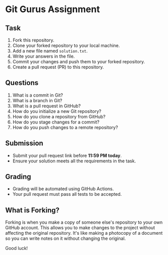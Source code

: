# Git Gurus Assignment

## Task
1. Fork this repository.
2. Clone your forked repository to your local machine.
3. Add a new file named `solution.txt`.
4. Write your answers in the file.
5. Commit your changes and push them to your forked repository.
6. Create a pull request (PR) to this repository.

## Questions
1. What is a commit in Git?
2. What is a branch in Git?
3. What is a pull request in GitHub?
4. How do you initialize a new Git repository?
5. How do you clone a repository from GitHub?
6. How do you stage changes for a commit?
7. How do you push changes to a remote repository?

## Submission
- Submit your pull request link before **11:59 PM today**.
- Ensure your solution meets all the requirements in the task.

## Grading
- Grading will be automated using GitHub Actions.
- Your pull request must pass all tests to be accepted.

## What is Forking?
Forking is when you make a copy of someone else's repository to your own GitHub account. This allows you to make changes to the project without affecting the original repository. It's like making a photocopy of a document so you can write notes on it without changing the original.

Good luck!